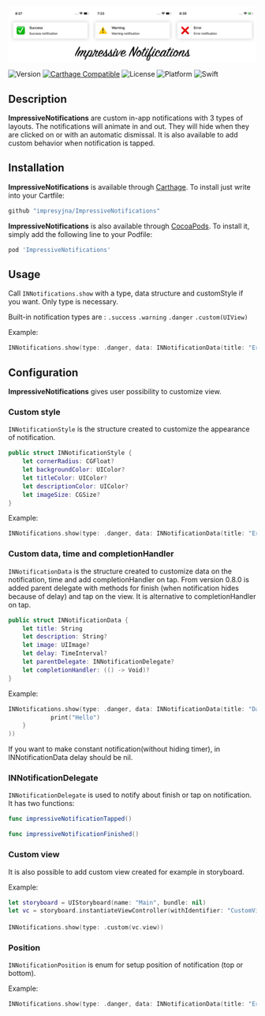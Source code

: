 <img src="Resources/Banner.jpg" alt="Gallery Banner" align="center" />

![Version](https://img.shields.io/badge/pod-1.0.0-blue.svg)
[![Carthage Compatible](https://img.shields.io/badge/Carthage-compatible-4BC51D.svg?style=flat)](https://github.com/Carthage/Carthage)
![License](https://img.shields.io/badge/licence-GPL--3.0-informational.svg)
![Platform](https://img.shields.io/badge/platform-iOS-lightgrey.svg)
![Swift](https://img.shields.io/badge/swift-5.0-orange.svg)

## Description

**ImpressiveNotifications** are custom in-app notifications with 3 types of layouts. The notifications will animate in and out. They will hide when they are clicked on or with an automatic dismissal. It is also available to add custom behavior when notification is tapped.

## Installation

**ImpressiveNotifications** is available through [Carthage](https://github.com/Carthage/Carthage).
To install just write into your Cartfile:

```ruby
github "impresyjna/ImpressiveNotifications"
```

**ImpressiveNotifications** is also available through [CocoaPods](http://cocoapods.org). To install
it, simply add the following line to your Podfile:

```ruby
pod 'ImpressiveNotifications'
```

## Usage
Call ``INNotifications.show`` with a type, data structure and customStyle if you want. Only type is necessary.

Built-in notification types are :
```.success```
```.warning```
```.danger```
```.custom(UIView)```

Example:

```swift
INNotifications.show(type: .danger, data: INNotificationData(title: "Error", description: "Error notification"))
```

## Configuration
**ImpressiveNotifications** gives user possibility to customize view.

### Custom style
``INNotificationStyle`` is the structure created to customize the appearance of notification.
```swift
public struct INNotificationStyle {
    let cornerRadius: CGFloat?
    let backgroundColor: UIColor?
    let titleColor: UIColor?
    let descriptionColor: UIColor?
    let imageSize: CGSize?
}
```
Example:

```swift
INNotifications.show(type: .danger, data: INNotificationData(title: "Error", description: "Error notification"), customStyle: INNotificationStyle(cornerRadius: 10.0, backgroundColor: .black, titleColor: .red, descriptionColor: .yellow, imageSize: CGSize(width: 100.0, height: 100.0)))
```
### Custom data, time and completionHandler
``INNotificationData`` is the structure created to customize data on the notification, time and add completionHandler on tap.
From version 0.8.0 is added parent delegate with methods for finish (when notification hides because of delay) and tap on the view. It is alternative to completionHandler on tap.

```swift
public struct INNotificationData {
    let title: String
    let description: String?
    let image: UIImage?
    let delay: TimeInterval?
    let parentDelegate: INNotificationDelegate?
    let completionHandler: (() -> Void)?
}
```

Example:

```swift
INNotifications.show(type: .danger, data: INNotificationData(title: "Danger", description: "Danger notification", image: UIImage(named: "danger"), delay: 20.0, completionHandler: {
            print("Hello")
    }
))
```

If you want to make constant notification(without hiding timer), in INNotificationData delay should be nil. 

### INNotificationDelegate
``INNotificationDelegate`` is used to notify about finish or tap on notification. It has two functions:
```swift
func impressiveNotificationTapped()
```

```swift
func impressiveNotificationFinished()
```

### Custom view
It is also possible to add custom view created for example in storyboard.

Example:

```swift
let storyboard = UIStoryboard(name: "Main", bundle: nil)
let vc = storyboard.instantiateViewController(withIdentifier: "CustomViewController")

INNotifications.show(type: .custom(vc.view))
```

### Position
``INNotificationPosition`` is enum for setup position of notification (top or bottom).

Example:

```swift
INNotifications.show(type: .danger, data: INNotificationData(title: "Error", description: "Error notification"), position: .bottom)
```
